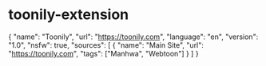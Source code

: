 # toonily-extension
{
  "name": "Toonily",
  "url": "https://toonily.com",
  "language": "en",
  "version": "1.0",
  "nsfw": true,
  "sources": [
    {
      "name": "Main Site",
      "url": "https://toonily.com",
      "tags": ["Manhwa", "Webtoon"]
    }
  ]
}
